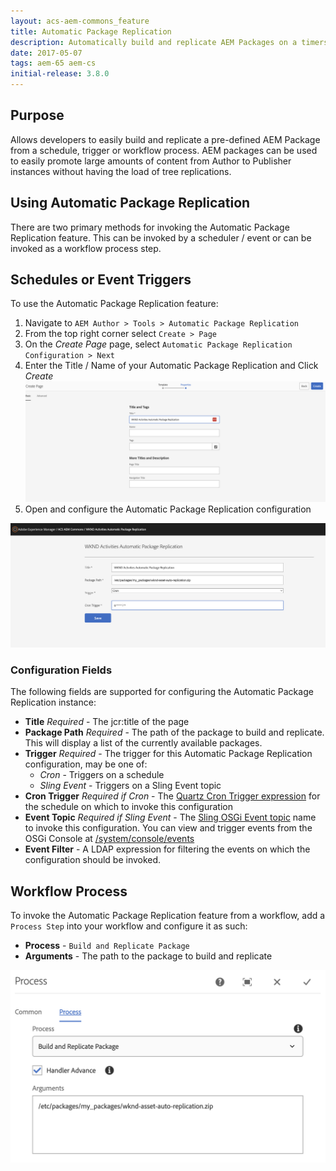 ```yaml
---
layout: acs-aem-commons_feature
title: Automatic Package Replication
description: Automatically build and replicate AEM Packages on a timers, event triggers or workflows
date: 2017-05-07
tags: aem-65 aem-cs
initial-release: 3.8.0
---
```


## Purpose

Allows developers to easily build and replicate a pre-defined AEM Package from a schedule, trigger or workflow process. AEM packages can be used to easily promote large amounts of content from Author to Publisher instances without having the load of tree replications. 

## Using Automatic Package Replication

There are two primary methods for invoking the Automatic Package Replication feature. This can be invoked by a scheduler / event or can be invoked as a workflow process step. 

## Schedules or Event Triggers

To use the Automatic Package Replication feature:

1. Navigate to `AEM Author > Tools > Automatic Package Replication`
2. From the top right corner select `Create > Page`
3. On the *Create Page* page, select `Automatic Package Replication Configuration > Next`
4. Enter the Title / Name of your Automatic Package Replication and Click *Create*
    ![Creating a Automatic Package Replication](images/create-config.png)
5. Open and configure the Automatic Package Replication configuration

![Automatic Package Replication Configuration](images/configuration.png)

### Configuration Fields

The following fields are supported for configuring the Automatic Package Replication instance:

 - **Title** *Required* - The jcr:title of the page
 - **Package Path** *Required* - The path of the package to build and replicate. This will display a list of the currently available packages.
 - **Trigger** *Required* - The trigger for this Automatic Package Replication configuration, may be one of:
   - *Cron* - Triggers on a schedule
   - *Sling Event* - Triggers on a Sling Event topic
 - **Cron Trigger** *Required if Cron* - The [Quartz Cron Trigger expression](http://www.quartz-scheduler.org/documentation/quartz-2.x/tutorials/crontrigger.html) for the schedule on which to invoke this configuration
 - **Event Topic** *Required if Sling Event* - The [Sling OSGi Event topic](http://felix.apache.org/documentation/subprojects/apache-felix-event-admin.html) name to invoke this configuration. You can view and trigger events from the OSGi Console at [/system/console/events](http://localhost:4502/system/console/events)
 - **Event Filter** - A LDAP expression for filtering the events on which the configuration should be invoked.

## Workflow Process

To invoke the Automatic Package Replication feature from a workflow, add a `Process Step` into your workflow and configure it as such:

 - **Process** - `Build and Replicate Package`
 - **Arguments** - The path to the package to build and replicate

![Automatic Package Replication Workflow Configuration](images/workflow-configuration.png)